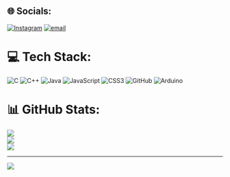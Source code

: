 
## 🌐 Socials:
[![Instagram](https://img.shields.io/badge/Instagram-%23E4405F.svg?logo=Instagram&logoColor=white)](https://instagram.com/pradeep._m_)  [![email](https://img.shields.io/badge/Email-D14836?logo=gmail&logoColor=white)](mailto:pradeepshetty.m003@gmail.com) 

# 💻 Tech Stack:
![C](https://img.shields.io/badge/c-%2300599C.svg?style=flat&logo=c&logoColor=white) ![C++](https://img.shields.io/badge/c++-%2300599C.svg?style=flat&logo=c%2B%2B&logoColor=white) ![Java](https://img.shields.io/badge/java-%23ED8B00.svg?style=flat&logo=openjdk&logoColor=white) ![JavaScript](https://img.shields.io/badge/javascript-%23323330.svg?style=flat&logo=javascript&logoColor=%23F7DF1E) ![CSS3](https://img.shields.io/badge/css3-%231572B6.svg?style=flat&logo=css3&logoColor=white) ![GitHub](https://img.shields.io/badge/github-%23121011.svg?style=flat&logo=github&logoColor=white) ![Arduino](https://img.shields.io/badge/-Arduino-00979D?style=flat&logo=Arduino&logoColor=white)
# 📊 GitHub Stats:
![](https://github-readme-stats.vercel.app/api?username=Pradeep2616&theme=dark&hide_border=false&include_all_commits=true&count_private=false)<br/>
![](https://nirzak-streak-stats.vercel.app/?user=Pradeep2616&theme=dark&hide_border=false)<br/>
![](https://github-readme-stats.vercel.app/api/top-langs/?username=Pradeep2616&theme=dark&hide_border=false&include_all_commits=true&count_private=false&layout=compact)

---
[![](https://visitcount.itsvg.in/api?id=Pradeep2616&icon=0&color=0)](https://visitcount.itsvg.in)

<!-- Proudly created with GPRM ( https://gprm.itsvg.in ) -->
